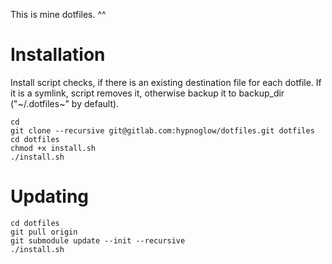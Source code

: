 This is mine dotfiles. ^^

# Installation

Install script checks, if there is an existing destination file for each dotfile.
If it is a symlink, script removes it, otherwise backup it to backup_dir ("~/.dotfiles~" by default).
    
    cd
    git clone --recursive git@gitlab.com:hypnoglow/dotfiles.git dotfiles
    cd dotfiles
    chmod +x install.sh
    ./install.sh

# Updating

    cd dotfiles
    git pull origin
    git submodule update --init --recursive
    ./install.sh